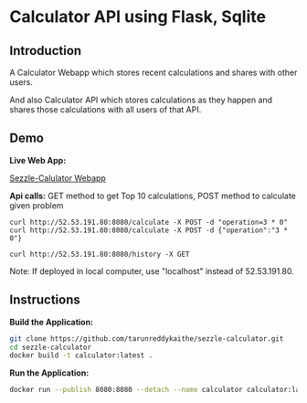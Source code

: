 # Calculator API using Flask, Sqlite
## Introduction
A Calculator Webapp which stores recent calculations and shares with other users.

And also Calculator API which stores calculations as they happen and shares those calculations with all users of that API.

## Demo

**Live Web App:**

[Sezzle-Calulator Webapp](http://52.53.191.80:8080/)

**Api calls:** GET method to get Top 10 calculations, POST method to calculate given problem
```
curl http://52.53.191.80:8080/calculate -X POST -d "operation=3 * 0"
curl http://52.53.191.80:8080/calculate -X POST -d {"operation":"3 * 0"}

curl http://52.53.191.80:8080/history -X GET
```
Note: If deployed in local computer, use "localhost" instead of 52.53.191.80.

## Instructions

**Build the Application:** 
```bash
git clone https://github.com/tarunreddykaithe/sezzle-calculator.git
cd sezzle-calculator
docker build -t calculator:latest .
```
**Run the Application:** 
```bash
docker run --publish 8080:8080 --detach --name calculator calculator:latest
```
